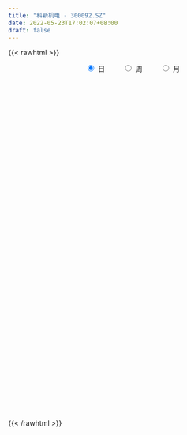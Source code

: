```yaml
---
title: "科新机电 - 300092.SZ"
date: 2022-05-23T17:02:07+08:00
draft: false
---
```

{{< rawhtml >}}
    <div style="text-align: center">
        <label style="padding: 1rem;"><input style="margin-right: .5rem" type="radio" name="period" value="D" checked onclick="period_change(this)">日</label>
        <label style="padding: 1rem;"><input style="margin-right: .5rem" type="radio" name="period" value="W" onclick="period_change(this)">周</label>
        <label style="padding: 1rem;"><input style="margin-right: .5rem" type="radio" name="period" value="M" onclick="period_change(this)">月</label>
    </div>
    <div id="chart" style="height: 700px;"></div> 
    <script type="text/javascript">
        const D_v = [14868.8,21763.75,27153.71,19435.0,14062.0,15013.03,12546.03,11164.0,11778.0,16528.98,20058.82,19151.25,18057.45,14496.23,23370.0,18836.73,41336.47,24502.16,26054.5,26518.0,46205.0,32359.0,35987.19,30917.5,43195.1,31656.0,40725.0,36023.0,60280.41,36584.11,23804.0,45036.0,20096.74,24429.0,15131.1,22906.62,19734.0,34695.74,28055.63,40735.74,33890.0,33117.0,34984.0,46448.64,41284.1,40345.03,28935.0,30115.0,23668.74,40734.0,44612.12,38054.0,92929.53,79431.08,108679.62,144074.58,158878.23,151693.78,109476.06,89660.47,73935.61,107408.2,163046.67,120885.91,86562.0,70638.0,65289.37,73120.37,106072.91,60320.0,54922.0,36313.0,310291.86,516242.92,469282.36,382972.74,285899.73,315882.67,234385.77,184791.42,165762.92,148568.12,157057.3,124345.68,103670.7,154625.42,80759.0,209407.69,167393.5,107141.48,230579.35,202601.74,239420.75,225097.19,153473.14,161568.15,80804.12,113538.04,87976.09,74689.64,55515.0,57170.54,42585.84,57822.0,64007.0,53716.17,50519.0,40197.0,96733.0,118742.0,101745.0,341100.93,338538.82,174239.28,151741.72,140462.12,128232.7,166199.8,247566.61,171157.73,219877.41,179240.48,208525.0,136234.0,166723.99,121851.02,175400.96,213697.9,186878.93,115965.62,195373.83,167427.62,106735.0,99063.91,99790.41,73797.55,68872.46,78128.99,108860.04,54808.0,82704.0,59877.0,52288.0,102127.0,57361.0,49270.0,51396.13,66550.0,114448.0,110017.55,123098.0,87513.5,72660.0,55280.0,93468.5,57790.93,74867.25,93871.25,78445.5,58756.0,85975.0,86381.0,61705.28,66078.13,50316.0,55478.5,43617.0,56998.0,45641.47,40719.5,49471.0,22580.19,48226.0,24588.0,18663.0,41261.26,36822.02,28780.02,25702.0,29557.8,42565.27,36601.27,26641.0,35030.0,24230.0,28407.0,33564.9,27312.0,16988.0,19300.0,24231.33,31805.0,58038.1,28631.29,22939.0,100681.98,192879.94,169495.48,141899.24,88731.0,67285.0,78143.0,67688.17,48677.46,48352.0,56914.0,45763.0,49013.0,48649.0,41692.0,34598.02,36103.0,34924.0,22083.0,22853.0,27058.0,24605.0,21166.0,29113.0,29027.56,30470.47,33161.0,24192.0,20291.0,13998.0,13552.0,21460.5,54750.19,143448.63,78667.63,98877.99,65616.56,58260.0,50163.96,51858.0,40490.96,38572.23,32114.0,23989.03,24928.0,33233.0,35345.0,22983.0,23136.0,27393.0,19916.98,22286.0,30770.54,28494.0,31811.55]
const D_histogram = [0.0,0.002539943,0.0128700301,0.0053161914,0.0080095151,0.0028305055,-0.000635923,-0.0041221266,0.0015058957,0.0080808392,0.0142480308,0.0204420595,0.0141562602,0.0131091263,0.017923207,0.0146305913,0.0178832932,0.0205599652,0.0290701833,0.0324280823,0.0463465567,0.0520090466,0.0354888765,0.0345681219,0.0357361388,0.0297743816,0.0342665462,0.0347866131,0.0473885603,0.0431820375,0.0304769134,0.0041071183,-0.0077564349,-0.0309480002,-0.0376172847,-0.0513643173,-0.0527554175,-0.0353598918,-0.022336822,-0.0056661606,0.0015807484,0.0089193005,0.0095284985,0.0090570984,-0.009956477,-0.0325525697,-0.0465627469,-0.0607326424,-0.0639105887,-0.0445704966,-0.0241541447,-0.0245000732,0.0036960594,0.0061756329,0.0345121647,0.0672804027,0.0977643543,0.124357539,0.1283274492,0.1144260525,0.0872384944,0.0925167618,0.1278672461,0.1256768328,0.1125484273,0.0840615192,0.0440590536,0.0237243245,-0.0419833917,-0.0815356903,-0.1132840495,-0.1267313726,-0.0096515053,0.1052672038,0.274470321,0.3182308632,0.333315778,0.2708028209,0.1935834943,0.1056478359,0.0517403964,0.0040002297,-0.0112156667,-0.0345789007,-0.0630215297,-0.1236456552,-0.1665191507,-0.1343749074,-0.1012621504,-0.0920217351,-0.0393064521,0.0137334885,0.0737378252,0.0556598172,-0.0118142258,-0.1456134937,-0.2096154743,-0.2994273351,-0.3119574112,-0.3085042623,-0.3072745466,-0.3099934417,-0.2913638239,-0.2532841237,-0.2478284151,-0.2057442177,-0.1641371895,-0.1220835423,-0.0663599923,-0.0635505355,-0.0166896658,0.1517279634,0.2678214339,0.2614599418,0.2463685115,0.2470947483,0.2277778175,0.2257478166,0.2124468138,0.1406021091,0.1548481349,0.1677094182,0.1958770874,0.1819376857,0.1840420997,0.1427040193,0.1187366192,0.1372750894,0.0962932278,0.0601391688,0.0823761067,0.064553098,0.0466591852,-0.0144816742,-0.0924708273,-0.1365159564,-0.1579419161,-0.1490293902,-0.1875992009,-0.2132754223,-0.2609469358,-0.2899547767,-0.2789178423,-0.2171974173,-0.1602733739,-0.1236524292,-0.0816114992,-0.0471257463,0.0121948323,0.0450151462,0.0791859898,0.0764936545,0.0455575718,0.030345573,-0.0412911472,-0.0691395202,-0.0545230555,-0.0196759931,0.0177730248,0.0261313014,0.0502198904,0.0349274615,0.0288590064,-0.0158480623,-0.0460172578,-0.0717697607,-0.0702660406,-0.0949933365,-0.1231617907,-0.1223736233,-0.1414890077,-0.1436752385,-0.1775663678,-0.1851139865,-0.1715033726,-0.1902643295,-0.1711003079,-0.1670708802,-0.1315146589,-0.080314928,-0.0269164821,0.0187404229,0.0379636571,0.0293137119,0.0348506856,0.0323174636,0.052864909,0.0668977729,0.0765975005,0.0931090715,0.0974961564,0.1117006024,0.105532106,0.1122041431,0.1058972304,0.1381315154,0.2065579585,0.2502151191,0.236559727,0.1929021977,0.1067617812,0.0614456925,0.0248076995,-0.0000597125,-0.051983717,-0.1231312592,-0.1487105919,-0.1497923912,-0.1191670783,-0.0853184246,-0.0733655701,-0.0615560658,-0.0586114818,-0.0561386177,-0.0584303352,-0.0596260301,-0.0522780597,-0.0417556556,-0.0418253664,-0.0241843146,-0.0352409269,-0.0610720454,-0.0876502898,-0.0792804082,-0.0767053805,-0.0592154927,-0.068897036,-0.0247451229,0.0693975631,0.1112844844,0.0605331857,0.0397562146,-0.0339870147,-0.0840166024,-0.0933944554,-0.1250895458,-0.1005411346,-0.0711542262,-0.0509619798,-0.0189680052,0.0194272956,0.0412706773,0.0649022157,0.0818860402,0.0904353682,0.0936820035,0.0938594761,0.1001863251,0.1098074754,0.1226533298]
const D_fast = [0.0,0.0031749288,0.0167225234,0.0104977325,0.0151934351,0.0107220517,0.0070966426,0.0025799073,0.0085844035,0.0171795568,0.0269087561,0.0382132997,0.0354665654,0.037696713,0.0469915955,0.0473566277,0.0550801529,0.0628968162,0.0786745801,0.0901394996,0.1156446132,0.1343093648,0.1266614138,0.1343826897,0.1444847413,0.1459665795,0.1590253806,0.1682421008,0.1926911882,0.1992801747,0.1941942789,0.1688512634,0.1550486015,0.1241200362,0.1080464305,0.0814583185,0.0668783639,0.0754339167,0.082872781,0.0981269022,0.1057689983,0.1153373756,0.1183286982,0.1201215727,0.0986188781,0.0678846429,0.042233779,0.0128807229,-0.0062748706,0.0019225974,0.0163004131,0.0098294663,0.0389496137,0.0429730955,0.0799376684,0.1295260071,0.1844510473,0.2421336168,0.2781853892,0.2928905056,0.2875125711,0.3159200291,0.3832373248,0.4124661198,0.427474821,0.4200032927,0.3910155905,0.3766119425,0.3004083785,0.2404721573,0.1804027857,0.1352726195,0.2499396104,0.3911751205,0.628995818,0.7523140759,0.8507279352,0.8559156833,0.8270922303,0.7655685308,0.7245961905,0.6778560812,0.6598362681,0.627828309,0.5836302976,0.4920947582,0.4075914751,0.4061419915,0.4139392109,0.4001741925,0.4430628624,0.4995361752,0.5779749681,0.5738119145,0.503384315,0.3331816737,0.2167758245,0.0521071299,-0.038412299,-0.1120852157,-0.1876741366,-0.2678913921,-0.3221027303,-0.347344061,-0.4038454562,-0.4131973133,-0.4126245824,-0.4010918207,-0.3619582688,-0.3750364459,-0.3323479926,-0.1259983726,0.0570504564,0.1160539498,0.1625546474,0.2250545712,0.2626820947,0.317089048,0.3568997487,0.3202055712,0.3731636308,0.4279522686,0.5050892096,0.5366342294,0.5847491683,0.5790870928,0.5848038474,0.63766109,0.6207525354,0.5996332685,0.6424642331,0.6407794989,0.6345503824,0.5697891045,0.4686822445,0.3905081263,0.3295966876,0.3012518659,0.215782255,0.136787178,0.0238789305,-0.0776176045,-0.1363101307,-0.12888906,-0.1120333601,-0.1063255227,-0.0846874675,-0.0619831512,0.0003861355,0.044460236,0.098427577,0.1148586553,0.0953119655,0.08768636,0.005726853,-0.0394064001,-0.0384206992,-0.0084926351,0.033399639,0.048290741,0.0849343025,0.078373739,0.0795200355,0.0308509512,-0.0108225588,-0.0545175018,-0.0705802919,-0.1190559219,-0.1780148237,-0.2078200622,-0.2623076985,-0.3004127389,-0.3786954602,-0.4325215755,-0.4617868047,-0.528113844,-0.5517248994,-0.5894631918,-0.5867856352,-0.5556646363,-0.5089953109,-0.4586533002,-0.4299391517,-0.4312606689,-0.4170110238,-0.4114648799,-0.3777012073,-0.3469439002,-0.3180947975,-0.2783059586,-0.2495448346,-0.2074152379,-0.1872007079,-0.152477635,-0.1323102401,-0.0655430762,0.0545228565,0.1607337969,0.2062183365,0.2107863567,0.1513363854,0.1213817198,0.0909456517,0.0660633117,0.0011433779,-0.1007869791,-0.1635439598,-0.2020738569,-0.2012403135,-0.188721266,-0.195109804,-0.1986893162,-0.2103976027,-0.2219593929,-0.2388586942,-0.2549608967,-0.2606824412,-0.260598951,-0.2711250034,-0.2595300302,-0.2793968742,-0.3204960042,-0.368986821,-0.3804370414,-0.3970383589,-0.3943523443,-0.4212581466,-0.3832925142,-0.2718004374,-0.2020923951,-0.2377103973,-0.2485483147,-0.3307882977,-0.401822036,-0.4345485029,-0.4975159797,-0.4981028522,-0.4865045003,-0.4790527489,-0.4518007756,-0.4085486509,-0.3763875999,-0.3365305075,-0.299075173,-0.2679170029,-0.2412498668,-0.2176075252,-0.1862340949,-0.1491610757,-0.1056518889]
const D_slow = [0.0,0.0006349858,0.0038524933,0.0051815411,0.0071839199,0.0078915463,0.0077325655,0.0067020339,0.0070785078,0.0090987176,0.0126607253,0.0177712402,0.0213103052,0.0245875868,0.0290683885,0.0327260364,0.0371968597,0.042336851,0.0496043968,0.0577114174,0.0692980565,0.0823003182,0.0911725373,0.0998145678,0.1087486025,0.1161921979,0.1247588344,0.1334554877,0.1453026278,0.1560981372,0.1637173655,0.1647441451,0.1628050364,0.1550680363,0.1456637152,0.1328226358,0.1196337814,0.1107938085,0.105209603,0.1037930628,0.1041882499,0.106418075,0.1088001997,0.1110644743,0.108575355,0.1004372126,0.0887965259,0.0736133653,0.0576357181,0.046493094,0.0404545578,0.0343295395,0.0352535543,0.0367974626,0.0454255038,0.0622456044,0.086686693,0.1177760778,0.1498579401,0.1784644532,0.2002740768,0.2234032672,0.2553700787,0.286789287,0.3149263938,0.3359417736,0.346956537,0.3528876181,0.3423917702,0.3220078476,0.2936868352,0.2620039921,0.2595911157,0.2859079167,0.3545254969,0.4340832127,0.5174121572,0.5851128624,0.633508736,0.659920695,0.6728557941,0.6738558515,0.6710519348,0.6624072096,0.6466518272,0.6157404134,0.5741106257,0.5405168989,0.5152013613,0.4921959275,0.4823693145,0.4858026866,0.5042371429,0.5181520972,0.5151985408,0.4787951674,0.4263912988,0.351534465,0.2735451122,0.1964190466,0.11960041,0.0421020496,-0.0307389064,-0.0940599373,-0.1560170411,-0.2074530955,-0.2484873929,-0.2790082785,-0.2955982765,-0.3114859104,-0.3156583268,-0.277726336,-0.2107709775,-0.1454059921,-0.0838138642,-0.0220401771,0.0349042773,0.0913412314,0.1444529349,0.1796034621,0.2183154959,0.2602428504,0.3092121223,0.3546965437,0.4007070686,0.4363830734,0.4660672282,0.5003860006,0.5244593075,0.5394940997,0.5600881264,0.5762264009,0.5878911972,0.5842707787,0.5611530718,0.5270240827,0.4875386037,0.4502812561,0.4033814559,0.3500626003,0.2848258664,0.2123371722,0.1426077116,0.0883083573,0.0482400138,0.0173269065,-0.0030759683,-0.0148574049,-0.0118086968,-0.0005549103,0.0192415872,0.0383650008,0.0497543938,0.057340787,0.0470180002,0.0297331201,0.0161023563,0.011183358,0.0156266142,0.0221594396,0.0347144122,0.0434462775,0.0506610291,0.0466990135,0.0351946991,0.0172522589,-0.0003142513,-0.0240625854,-0.054853033,-0.0854464389,-0.1208186908,-0.1567375004,-0.2011290924,-0.247407589,-0.2902834321,-0.3378495145,-0.3806245915,-0.4223923115,-0.4552709763,-0.4753497083,-0.4820788288,-0.4773937231,-0.4679028088,-0.4605743808,-0.4518617094,-0.4437823435,-0.4305661163,-0.4138416731,-0.3946922979,-0.3714150301,-0.347040991,-0.3191158404,-0.2927328139,-0.2646817781,-0.2382074705,-0.2036745916,-0.152035102,-0.0894813222,-0.0303413905,0.017884159,0.0445746043,0.0599360274,0.0661379522,0.0661230241,0.0531270949,0.0223442801,-0.0148333679,-0.0522814657,-0.0820732353,-0.1034028414,-0.1217442339,-0.1371332504,-0.1517861208,-0.1658207753,-0.1804283591,-0.1953348666,-0.2084043815,-0.2188432954,-0.229299637,-0.2353457157,-0.2441559474,-0.2594239587,-0.2813365312,-0.3011566332,-0.3203329784,-0.3351368515,-0.3523611105,-0.3585473913,-0.3411980005,-0.3133768794,-0.298243583,-0.2883045293,-0.296801283,-0.3178054336,-0.3411540474,-0.3724264339,-0.3975617176,-0.4153502741,-0.4280907691,-0.4328327704,-0.4279759465,-0.4176582772,-0.4014327232,-0.3809612132,-0.3583523711,-0.3349318703,-0.3114670012,-0.28642042,-0.2589685511,-0.2283052187]
const D_data = [['2021-05-12', 8.1989, 8.2883, 8.1194, 8.2983],['2021-05-13', 8.2784, 8.3281, 8.1591, 8.3877],['2021-05-14', 8.3281, 8.4672, 8.3082, 8.4871],['2021-05-17', 8.4374, 8.2585, 8.2585, 8.4374],['2021-05-18', 8.31, 8.38, 8.28, 8.42],['2021-05-19', 8.4, 8.28, 8.26, 8.4],['2021-05-20', 8.28, 8.28, 8.23, 8.35],['2021-05-21', 8.22, 8.26, 8.22, 8.36],['2021-05-24', 8.3, 8.38, 8.22, 8.38],['2021-05-25', 8.39, 8.43, 8.32, 8.43],['2021-05-26', 8.42, 8.47, 8.38, 8.49],['2021-05-27', 8.45, 8.52, 8.43, 8.53],['2021-05-28', 8.52, 8.38, 8.36, 8.54],['2021-05-31', 8.38, 8.44, 8.33, 8.45],['2021-06-01', 8.44, 8.54, 8.32, 8.54],['2021-06-02', 8.53, 8.46, 8.41, 8.55],['2021-06-03', 8.46, 8.56, 8.44, 8.77],['2021-06-04', 8.51, 8.59, 8.45, 8.68],['2021-06-07', 8.54, 8.72, 8.54, 8.72],['2021-06-08', 8.7, 8.72, 8.64, 8.78],['2021-06-09', 8.74, 8.94, 8.69, 8.95],['2021-06-10', 8.87, 8.94, 8.83, 8.97],['2021-06-11', 8.89, 8.68, 8.66, 8.97],['2021-06-15', 8.74, 8.87, 8.67, 8.88],['2021-06-16', 8.83, 8.94, 8.81, 8.99],['2021-06-17', 8.91, 8.88, 8.72, 8.97],['2021-06-18', 8.89, 9.05, 8.79, 9.05],['2021-06-21', 9.0, 9.06, 8.96, 9.09],['2021-06-22', 9.06, 9.3, 9.01, 9.33],['2021-06-23', 9.23, 9.17, 9.12, 9.3],['2021-06-24', 9.2, 9.07, 9.01, 9.2],['2021-06-25', 9.08, 8.83, 8.74, 9.1],['2021-06-28', 8.89, 8.93, 8.82, 8.98],['2021-06-29', 8.9, 8.7, 8.68, 8.9],['2021-06-30', 8.73, 8.82, 8.72, 8.84],['2021-07-01', 8.83, 8.66, 8.65, 8.89],['2021-07-02', 8.64, 8.75, 8.61, 8.83],['2021-07-05', 8.73, 9.01, 8.73, 9.02],['2021-07-06', 9.0, 9.03, 8.88, 9.03],['2021-07-07', 9.0, 9.16, 8.95, 9.17],['2021-07-08', 9.15, 9.12, 8.99, 9.19],['2021-07-09', 9.05, 9.18, 8.91, 9.22],['2021-07-12', 9.2, 9.14, 9.12, 9.26],['2021-07-13', 9.07, 9.15, 8.92, 9.15],['2021-07-14', 9.06, 8.88, 8.86, 9.15],['2021-07-15', 8.88, 8.72, 8.65, 8.92],['2021-07-16', 8.71, 8.71, 8.66, 8.83],['2021-07-19', 8.7, 8.6, 8.46, 8.7],['2021-07-20', 8.53, 8.65, 8.45, 8.65],['2021-07-21', 8.67, 8.94, 8.65, 9.01],['2021-07-22', 8.92, 9.04, 8.84, 9.13],['2021-07-23', 9.02, 8.82, 8.76, 9.08],['2021-07-26', 8.86, 9.25, 8.7, 9.25],['2021-07-27', 9.26, 9.02, 8.99, 9.38],['2021-07-28', 8.84, 9.45, 8.49, 9.48],['2021-07-29', 9.5, 9.72, 9.29, 9.73],['2021-07-30', 9.57, 9.94, 9.44, 10.6],['2021-08-02', 9.79, 10.15, 9.72, 10.53],['2021-08-03', 10.03, 10.07, 9.83, 10.21],['2021-08-04', 9.93, 9.94, 9.71, 10.06],['2021-08-05', 9.82, 9.77, 9.61, 9.93],['2021-08-06', 9.77, 10.22, 9.66, 10.25],['2021-08-09', 10.11, 10.83, 10.07, 11.02],['2021-08-10', 10.63, 10.59, 10.46, 10.93],['2021-08-11', 10.49, 10.55, 10.4, 10.73],['2021-08-12', 10.5, 10.37, 10.24, 10.59],['2021-08-13', 10.33, 10.14, 10.14, 10.46],['2021-08-16', 10.11, 10.3, 9.96, 10.51],['2021-08-17', 10.33, 9.54, 9.51, 10.35],['2021-08-18', 9.52, 9.58, 9.52, 9.8],['2021-08-19', 9.56, 9.45, 9.31, 9.65],['2021-08-20', 9.39, 9.5, 9.25, 9.55],['2021-08-23', 9.58, 11.4, 9.58, 11.4],['2021-08-24', 11.91, 12.08, 11.46, 13.19],['2021-08-25', 11.96, 13.73, 11.94, 14.5],['2021-08-26', 12.9, 13.03, 12.71, 13.81],['2021-08-27', 13.06, 13.16, 12.8, 13.7],['2021-08-30', 13.24, 12.38, 12.26, 13.5],['2021-08-31', 12.5, 12.09, 11.76, 12.54],['2021-09-01', 12.1, 11.72, 11.44, 12.35],['2021-09-02', 11.68, 11.92, 11.52, 12.03],['2021-09-03', 11.74, 11.84, 11.48, 12.12],['2021-09-06', 11.7, 12.17, 11.41, 12.23],['2021-09-07', 12.2, 12.04, 11.76, 12.2],['2021-09-08', 11.88, 11.89, 11.73, 12.07],['2021-09-09', 11.7, 11.26, 11.19, 11.78],['2021-09-10', 11.26, 11.17, 11.1, 11.36],['2021-09-13', 11.36, 12.04, 11.17, 12.36],['2021-09-14', 11.96, 12.21, 11.72, 12.3],['2021-09-15', 12.08, 12.02, 11.87, 12.12],['2021-09-16', 12.01, 12.75, 11.91, 12.75],['2021-09-17', 12.7, 13.1, 12.36, 13.2],['2021-09-22', 12.97, 13.6, 12.44, 14.3],['2021-09-23', 13.5, 12.86, 12.86, 14.2],['2021-09-24', 12.95, 12.1, 12.1, 13.44],['2021-09-27', 12.1, 10.73, 10.63, 12.38],['2021-09-28', 10.95, 10.99, 10.75, 11.16],['2021-09-29', 10.76, 10.1, 10.04, 11.05],['2021-09-30', 10.12, 10.59, 10.1, 10.81],['2021-10-08', 11.03, 10.55, 10.31, 11.13],['2021-10-11', 10.52, 10.31, 10.14, 10.61],['2021-10-12', 10.3, 10.02, 9.8, 10.32],['2021-10-13', 10.0, 10.09, 9.74, 10.14],['2021-10-14', 10.06, 10.26, 9.93, 10.37],['2021-10-15', 10.3, 9.75, 9.75, 10.3],['2021-10-18', 9.75, 10.13, 9.72, 10.18],['2021-10-19', 10.15, 10.17, 10.02, 10.35],['2021-10-20', 10.12, 10.25, 10.02, 10.34],['2021-10-21', 10.28, 10.57, 10.13, 10.65],['2021-10-22', 11.0, 9.97, 9.93, 11.0],['2021-10-25', 9.91, 10.58, 9.88, 10.64],['2021-10-26', 10.58, 12.7, 10.47, 12.7],['2021-10-27', 12.7, 12.95, 12.13, 13.41],['2021-10-28', 12.29, 11.9, 11.73, 12.3],['2021-10-29', 11.8, 11.92, 11.4, 12.11],['2021-11-01', 11.9, 12.27, 11.6, 12.36],['2021-11-02', 12.06, 12.16, 11.72, 12.24],['2021-11-03', 12.01, 12.51, 11.7, 12.6],['2021-11-04', 13.24, 12.52, 12.25, 13.96],['2021-11-05', 12.28, 11.72, 11.62, 12.49],['2021-11-08', 11.51, 12.79, 11.51, 13.49],['2021-11-09', 12.8, 13.01, 12.5, 13.2],['2021-11-10', 12.7, 13.5, 12.51, 13.69],['2021-11-11', 13.3, 13.21, 12.97, 13.38],['2021-11-12', 13.13, 13.58, 12.85, 13.87],['2021-11-15', 13.53, 13.12, 12.92, 13.58],['2021-11-16', 13.0, 13.33, 12.61, 13.88],['2021-11-17', 12.9, 14.02, 12.9, 14.43],['2021-11-18', 13.8, 13.38, 13.03, 14.55],['2021-11-19', 13.3, 13.37, 13.07, 13.76],['2021-11-22', 13.31, 14.2, 13.01, 14.21],['2021-11-23', 13.9, 13.85, 13.81, 14.68],['2021-11-24', 13.76, 13.88, 13.48, 14.19],['2021-11-25', 13.74, 13.22, 13.21, 13.8],['2021-11-26', 13.17, 12.67, 12.66, 13.32],['2021-11-29', 12.54, 12.75, 12.41, 13.1],['2021-11-30', 12.81, 12.81, 12.6, 13.06],['2021-12-01', 12.83, 13.1, 12.68, 13.19],['2021-12-02', 13.0, 12.35, 12.09, 13.0],['2021-12-03', 12.28, 12.23, 12.11, 12.45],['2021-12-06', 12.3, 11.61, 11.5, 12.43],['2021-12-07', 11.69, 11.45, 11.25, 11.78],['2021-12-08', 11.62, 11.7, 11.45, 11.89],['2021-12-09', 11.7, 12.35, 11.6, 12.49],['2021-12-10', 12.3, 12.47, 12.11, 12.5],['2021-12-13', 12.48, 12.36, 12.18, 12.59],['2021-12-14', 12.3, 12.56, 12.02, 12.6],['2021-12-15', 12.43, 12.62, 12.43, 12.98],['2021-12-16', 12.5, 13.17, 12.48, 13.27],['2021-12-17', 13.12, 13.11, 12.96, 13.83],['2021-12-20', 13.25, 13.36, 12.6, 13.72],['2021-12-21', 13.28, 13.05, 12.76, 13.47],['2021-12-22', 13.04, 12.66, 12.55, 13.05],['2021-12-23', 12.66, 12.77, 12.4, 12.92],['2021-12-24', 12.76, 11.83, 11.72, 12.79],['2021-12-27', 11.87, 12.07, 11.83, 12.65],['2021-12-28', 12.15, 12.52, 11.98, 12.71],['2021-12-29', 12.75, 12.88, 12.51, 13.23],['2021-12-30', 13.21, 13.11, 12.7, 13.31],['2021-12-31', 13.2, 12.89, 12.83, 13.2],['2022-01-04', 12.92, 13.21, 12.92, 13.36],['2022-01-05', 13.17, 12.78, 12.54, 13.34],['2022-01-06', 13.04, 12.87, 12.54, 13.04],['2022-01-07', 12.8, 12.26, 12.22, 13.0],['2022-01-10', 12.25, 12.22, 12.03, 12.51],['2022-01-11', 12.22, 12.08, 11.9, 12.48],['2022-01-12', 12.12, 12.3, 12.09, 12.39],['2022-01-13', 12.36, 11.84, 11.82, 12.36],['2022-01-14', 11.83, 11.56, 11.56, 11.92],['2022-01-17', 11.6, 11.74, 11.5, 11.76],['2022-01-18', 11.7, 11.32, 11.27, 11.74],['2022-01-19', 11.26, 11.34, 11.23, 11.42],['2022-01-20', 11.36, 10.69, 10.68, 11.37],['2022-01-21', 10.76, 10.73, 10.68, 10.88],['2022-01-24', 10.73, 10.83, 10.69, 10.94],['2022-01-25', 10.83, 10.22, 10.17, 10.95],['2022-01-26', 10.35, 10.5, 10.23, 10.54],['2022-01-27', 10.53, 10.18, 10.13, 10.66],['2022-01-28', 10.38, 10.5, 10.18, 10.58],['2022-02-07', 10.69, 10.78, 10.51, 10.87],['2022-02-08', 10.78, 10.98, 10.01, 11.01],['2022-02-09', 10.95, 11.08, 10.78, 11.11],['2022-02-10', 11.11, 10.88, 10.82, 11.16],['2022-02-11', 10.88, 10.52, 10.47, 10.89],['2022-02-14', 10.49, 10.65, 10.48, 10.74],['2022-02-15', 10.72, 10.52, 10.43, 10.79],['2022-02-16', 10.52, 10.83, 10.52, 10.95],['2022-02-17', 10.79, 10.83, 10.73, 10.98],['2022-02-18', 10.8, 10.84, 10.65, 10.84],['2022-02-21', 10.83, 11.01, 10.78, 11.05],['2022-02-22', 10.92, 10.94, 10.75, 11.05],['2022-02-23', 10.97, 11.15, 10.93, 11.19],['2022-02-24', 11.13, 10.96, 10.73, 11.34],['2022-02-25', 10.96, 11.17, 10.96, 11.28],['2022-02-28', 11.22, 11.06, 10.85, 11.27],['2022-03-01', 11.01, 11.68, 11.01, 12.0],['2022-03-02', 11.81, 12.52, 11.56, 13.27],['2022-03-03', 12.4, 12.68, 12.3, 12.98],['2022-03-04', 12.5, 12.23, 11.97, 12.85],['2022-03-07', 12.3, 11.87, 11.67, 12.3],['2022-03-08', 11.8, 11.11, 11.05, 11.85],['2022-03-09', 11.1, 11.34, 10.89, 11.68],['2022-03-10', 11.58, 11.27, 11.26, 11.72],['2022-03-11', 11.22, 11.27, 10.9, 11.33],['2022-03-14', 11.17, 10.71, 10.69, 11.17],['2022-03-15', 10.63, 10.07, 10.05, 10.83],['2022-03-16', 10.29, 10.27, 9.91, 10.36],['2022-03-17', 10.33, 10.38, 10.33, 10.56],['2022-03-18', 10.46, 10.74, 10.36, 10.8],['2022-03-21', 10.7, 10.86, 10.62, 10.9],['2022-03-22', 10.9, 10.63, 10.58, 10.9],['2022-03-23', 10.63, 10.62, 10.6, 10.82],['2022-03-24', 10.6, 10.48, 10.42, 10.72],['2022-03-25', 10.5, 10.42, 10.41, 10.62],['2022-03-28', 10.4, 10.29, 10.12, 10.46],['2022-03-29', 10.25, 10.22, 10.03, 10.37],['2022-03-30', 10.19, 10.27, 10.16, 10.35],['2022-03-31', 10.21, 10.29, 10.14, 10.33],['2022-04-01', 10.28, 10.12, 10.08, 10.39],['2022-04-06', 10.08, 10.33, 10.08, 10.39],['2022-04-07', 10.25, 9.93, 9.93, 10.3],['2022-04-08', 10.03, 9.57, 9.56, 10.03],['2022-04-11', 9.56, 9.32, 9.3, 9.68],['2022-04-12', 9.42, 9.6, 9.31, 9.65],['2022-04-13', 9.61, 9.45, 9.4, 9.62],['2022-04-14', 9.6, 9.59, 9.49, 9.63],['2022-04-15', 9.56, 9.17, 9.13, 9.56],['2022-04-18', 9.09, 9.85, 8.87, 10.06],['2022-04-19', 9.97, 10.82, 9.88, 11.5],['2022-04-20', 10.63, 10.56, 10.41, 10.94],['2022-04-21', 10.56, 9.4, 9.4, 10.85],['2022-04-22', 9.35, 9.58, 9.35, 9.9],['2022-04-25', 9.26, 8.62, 8.56, 9.56],['2022-04-26', 8.63, 8.49, 8.47, 8.92],['2022-04-27', 8.53, 8.72, 8.05, 8.72],['2022-04-28', 8.6, 8.19, 8.13, 8.65],['2022-04-29', 8.27, 8.73, 8.27, 8.85],['2022-05-05', 8.83, 8.81, 8.52, 8.91],['2022-05-06', 8.6, 8.72, 8.46, 8.84],['2022-05-09', 8.8, 8.92, 8.68, 8.97],['2022-05-10', 8.85, 9.13, 8.68, 9.19],['2022-05-11', 9.14, 9.05, 9.01, 9.33],['2022-05-12', 8.98, 9.18, 8.96, 9.3],['2022-05-13', 9.23, 9.21, 9.11, 9.32],['2022-05-16', 9.3, 9.19, 9.1, 9.38],['2022-05-17', 9.11, 9.18, 9.0, 9.22],['2022-05-18', 9.26, 9.18, 9.12, 9.29],['2022-05-19', 9.05, 9.31, 8.99, 9.35],['2022-05-20', 9.41, 9.44, 9.33, 9.48],['2022-05-23', 9.4, 9.6, 9.32, 9.67]]
const W_v = [119457.47,15114.02,147112.44,139865.09,156517.0,133692.39,128847.32,158057.39,156970.38,146181.42,78250.75,117483.65,444006.46,219904.69,166853.22,154847.87,87470.86,147731.09,102550.22,92529.41,111126.89,55463.3,59196.91,81740.05,62764.06,62035.68,60478.34,72353.78,837517.5600000001,589828.72,149781.05,50826.0,180012.08,130755.28,140849.09,162679.06,126737.02,80982.2,116648.82,79876.25,71209.43,41056.97,129394.41,389817.91,375846.02,135381.15,74293.56,52656.17,61315.15,63273.61,77950.46,66786.64,59270.04,77850.97,87473.94,87925.91,61622.35,30780.37,45058.67,43080.69,63956.55,1205302.5800000001,1058953.8800000001,771709.35,521252.32,446045.17,607850.76,476450.36,565523.85,340310.63,305770.65,273989.74,145350.84,104840.27,119947.82,84240.23,239497.53,292725.04,180941.1,446823.6800000001,1086893.49,547817.75,711616.6799999999,669957.17,498463.27,608442.23,565529.5,487569.21,438416.49,278037.79,218493.98,76529.85,223599.91,134983.39,159463.97,191031.82,118818.5,165280.68,207760.05,161564.3,152092.02,149627.97,131634.35,107012.1,86018.93,112806.17,87489.42,102742.07,112190.81,220740.54,99170.02,109550.37,105975.58,15421.03,76819.52,216265.17,264824.4300000001,156304.93,72191.92,74168.5,55821.98,47407.48,70981.79,69684.79,123768.49,88776.41,89705.94,127918.55,365026.13,129237.54,147838.6,128810.84,187618.81,272021.8700000001,249684.52,237127.28,622343.4,415220.61,191147.27,105925.03,153792.67,183027.17,116867.27,95395.34,118664.84,236444.5,253865.62,234885.76,184763.06,359369.4,130517.27,193948.05,502522.55,880674.79,520288.87,579259.8300000001,464352.69,241235.81,514320.5300000001,687556.05,903264.5599999999,585031.74,1041714.8500000001,438483.16,155257.59,70263.97,677972.84,477555.35,591963.5700000001,643711.5,1287156.3000000003,475502.95,242932.44,163158.31,191017.73,155700.18,153162.73,152750.13,215542.19,194731.09,323289.82,169751.32,148477.34,61026.2,57640.83,148589.23,169949.5,269620.38,202942.76,204129.95,151028.8,94088.04,322082.26,200388.97,116599.73,24174.5,91571.66,72220.06,85574.5,122541.59,167123.69,146493.6,201727.52,102297.46,170494.11,191996.77,177183.86,583993.0399999999,532174.12,506421.95,330748.28,1964689.6100000001,1049390.8999999999,620458.1,917123.76,617991.0800000001,443886.4,74689.64,277100.38,359907.17,1107365.75,853618.96,910600.88,813794.4300000001,668390.77,384467.04,354357.0,391681.68,432020.0,363730.93,300139.41,252050.97,185584.69,151228.3,170395.34,130501.9,162005.72,627895.64,350524.63,248691.0,169400.02,124795.0,92659.03,93493.5,441361.0,239345.15,56103.03,139625.0,128860.52,31811.55]
const W_histogram = [0.0,-0.0157693447,0.0067480216,-0.0015526221,0.0255206707,0.0354380117,0.0358970653,0.0353699438,0.0177705846,-0.0449703147,-0.053141442,-0.0631401141,-0.1619207014,-0.2773730892,-0.3190075103,-0.4029217262,-0.4159299475,-0.4554073026,-0.4452838037,-0.3947612663,-0.3515730229,-0.2898427565,-0.2487157883,-0.2107384758,-0.1510123201,-0.115132449,-0.0977128238,-0.0622726998,0.0363596453,-0.0678192751,-0.08788005,-0.0842340033,-0.0487015729,0.0012869513,0.0406735446,0.0536056736,0.1097003729,0.1410926866,0.1708041527,0.15273442,0.1557697351,0.1690047224,0.1900680868,0.2195104329,0.2282228315,0.1882356438,0.1427553128,0.0883156153,0.0208105539,0.003541916,-0.0185990792,-0.0084867555,0.005542072,0.0332753632,0.0276529539,0.0424030685,0.0330592535,0.0304965617,0.0385605463,0.0470947389,0.0616868827,0.1972586969,0.2185959787,0.1900865372,0.1200230938,0.084781498,0.0856492658,0.0672360468,0.091220541,0.0790616897,0.0649107516,0.0621091855,0.0405292812,0.0271658225,0.0170637115,0.0265485074,0.0427043019,0.0627225169,0.0536558868,0.0469234885,0.0778996609,0.1003896916,0.1256299232,0.1345641718,0.1470279995,0.1695607462,0.2050437807,0.2343122866,0.2405715999,0.2296373775,0.1580901121,0.0841444655,0.0395345465,0.0004097984,-0.0136540234,-0.0125053628,-0.0542669728,-0.0636728913,-0.0313625154,-0.0422060886,-0.0319974173,-0.0501735547,-0.0584998862,-0.0645116829,-0.0869581689,-0.1341383579,-0.1485018761,-0.1412114972,-0.1311560939,-0.0911331385,-0.0525650388,-0.0357838032,-0.0492639288,-0.0581285958,-0.0388312865,-0.0287411872,-0.0008453074,0.0025888737,-0.0050660443,-0.0262083082,-0.0363013181,-0.0407524239,-0.0318577713,-0.0181508924,0.0035875647,0.0178272455,0.0404919899,0.0589372729,0.0628897227,0.041587414,-0.0153905479,-0.0417445121,-0.0265525273,-0.0353872712,0.0051373833,0.0264023912,0.0736304753,0.0566880056,0.0123068726,-0.0045988717,0.0029374647,0.0057806933,0.0080600939,0.0186933655,0.0118306964,0.0240609661,0.0342882753,0.0388423524,0.0407832673,0.0592774724,0.0553377416,0.0703982243,0.1008530532,0.1226399188,0.1667496841,0.2043981916,0.1968711783,0.1806371152,0.2297822148,0.30094703,0.3358417234,0.3105192015,0.3558933511,0.2514849044,0.1741608916,0.1402969602,0.1725574639,0.1839224019,0.1279004532,0.1102912921,0.1307553753,0.0081819952,-0.1126580441,-0.1769805957,-0.2782127579,-0.3452650692,-0.4005491133,-0.4021498398,-0.4407696457,-0.4310612959,-0.3779140581,-0.3876162294,-0.4258039194,-0.4160896079,-0.3499064398,-0.2827126069,-0.1803470652,-0.1300189947,-0.0664538442,-0.0231338166,-0.027708571,-0.0213990795,0.0053946249,0.0188812265,-0.0033667046,-0.006243986,0.008258448,0.0063333203,0.0150793383,0.0357645638,0.0551090652,0.0903424972,0.0958294779,0.0911003807,0.1125553233,0.0916047774,0.0819790143,0.1442249978,0.1943202067,0.210756218,0.1690154455,0.3670294464,0.3862883731,0.3330985497,0.4024542788,0.3570804143,0.2088139693,0.0971648567,-0.0344032732,-0.1063868093,-0.0266033451,0.0069750108,0.1412811572,0.1992564087,0.1746249746,0.1157030777,0.0815096669,0.0899493558,0.0019332959,0.0074035156,-0.0366863598,-0.1139118993,-0.2158946088,-0.2892658649,-0.3242440624,-0.3134403028,-0.2731550797,-0.1692937943,-0.159554671,-0.1815147835,-0.2083767593,-0.2351516927,-0.2758869412,-0.3130353838,-0.2935825247,-0.3194139397,-0.3179396883,-0.2667945761,-0.2031823558,-0.1390947942]
const W_fast = [0.0,-0.0197116809,0.0044926908,-0.0041961085,0.029257352,0.048034196,0.057467516,0.0657828804,0.0526261673,-0.0213573106,-0.0428137984,-0.0685974991,-0.2078582617,-0.3926539218,-0.5140402205,-0.6986848679,-0.8156755761,-0.9690047568,-1.0702022089,-1.1183699881,-1.1630750004,-1.1738054231,-1.1948574019,-1.2095647084,-1.1875916327,-1.1804948739,-1.1875034546,-1.1676315056,-1.0599092491,-1.1810429884,-1.2230737757,-1.2404862298,-1.2171291927,-1.1668189307,-1.1172639512,-1.0909304038,-1.0074106113,-0.9407451259,-0.8683326216,-0.8482187494,-0.8062410005,-0.7507548326,-0.6821744465,-0.5978544922,-0.5320863856,-0.5250146624,-0.5348061652,-0.5671669589,-0.6294693818,-0.6458525407,-0.6726433058,-0.6646526709,-0.6492383254,-0.6131861935,-0.6118953642,-0.5865444825,-0.5876234842,-0.5825620355,-0.5648579144,-0.544550037,-0.5145361725,-0.3296496841,-0.2536634076,-0.2346512148,-0.2747088847,-0.288755106,-0.2664750218,-0.2680792291,-0.2212895997,-0.2136830285,-0.2116062787,-0.1988805484,-0.2103281324,-0.2169001355,-0.2227363187,-0.2066143959,-0.179782526,-0.1440836817,-0.1397363401,-0.1347378663,-0.0842867787,-0.0366993251,0.0199483873,0.0625236789,0.1117445064,0.1766674396,0.2634114193,0.3512579969,0.4176602102,0.4641353321,0.4321105948,0.3792010645,0.3444747822,0.3054524837,0.2879751561,0.2859974759,0.2306691228,0.2053449815,0.2298147285,0.2084196331,0.21062895,0.179909424,0.156958121,0.1348184035,0.0906323753,0.0099175968,-0.0415713903,-0.0695838858,-0.092317506,-0.0750778352,-0.0496509952,-0.0418157105,-0.0676118183,-0.0910086341,-0.0814191465,-0.0785143439,-0.050829791,-0.0467483915,-0.0556698205,-0.0833641615,-0.1025325009,-0.1171717127,-0.116241503,-0.1070723472,-0.0844369989,-0.0657405067,-0.0329527649,0.0002268364,0.0199017168,0.0089962617,-0.0518293372,-0.0886194294,-0.0800655765,-0.0977471381,-0.0559381379,-0.0280725321,0.0375631708,0.0347927025,-0.0065117124,-0.0245671745,-0.016296472,-0.01200807,-0.007713646,0.007592967,0.0036879719,0.0219334832,0.0407328612,0.0549975264,0.0671342582,0.1004478314,0.1103425359,0.1430025747,0.1986706669,0.2511175122,0.3369146985,0.4256627539,0.4673535352,0.4962787509,0.6028694042,0.7492709769,0.8681261011,0.9204333797,1.054780867,1.0132436464,0.9794598565,0.9806701652,1.0560700348,1.1134155733,1.0893687379,1.0993323998,1.1524853269,1.0319574456,0.8829528953,0.7743851947,0.603599843,0.4502312644,0.294809942,0.1926717555,0.0438595382,-0.0541974359,-0.0955287127,-0.2021349414,-0.3467736112,-0.4410817017,-0.4623751435,-0.4658594624,-0.408580687,-0.3907573651,-0.3438056758,-0.3062691023,-0.3177709994,-0.3168112778,-0.2886689172,-0.2704620089,-0.2935516162,-0.2979898942,-0.2814228482,-0.2817646458,-0.2692487932,-0.2396224268,-0.206500659,-0.1486816027,-0.1192372526,-0.1011912546,-0.0515974811,-0.0496468327,-0.0387778422,0.0595243907,0.1581996514,0.2273247171,0.227837806,0.5176091685,0.6334401885,0.6635250025,0.8334943012,0.8773905404,0.7813275877,0.6939696893,0.5538007411,0.4552205026,0.5283531305,0.5636752392,0.733301675,0.8410910286,0.8601158381,0.8301197106,0.8163037166,0.8472307445,0.7596980085,0.7670191071,0.7137576417,0.6080541274,0.4520977657,0.3064100434,0.1903708303,0.1228145142,0.0948109673,0.1563488041,0.1261992597,0.0588604513,-0.0200957143,-0.1056585709,-0.2153655546,-0.3307728432,-0.3847156153,-0.4904005152,-0.5684111859,-0.5839647178,-0.5711480864,-0.5418342233]
const W_slow = [0.0,-0.0039423362,-0.0022553308,-0.0026434863,0.0037366814,0.0125961843,0.0215704506,0.0304129366,0.0348555827,0.0236130041,0.0103276436,-0.005457385,-0.0459375603,-0.1152808326,-0.1950327102,-0.2957631417,-0.3997456286,-0.5135974542,-0.6249184052,-0.7236087218,-0.8115019775,-0.8839626666,-0.9461416137,-0.9988262326,-1.0365793126,-1.0653624249,-1.0897906308,-1.1053588058,-1.0962688945,-1.1132237132,-1.1351937257,-1.1562522266,-1.1684276198,-1.168105882,-1.1579374958,-1.1445360774,-1.1171109842,-1.0818378125,-1.0391367743,-1.0009531694,-0.9620107356,-0.919759555,-0.8722425333,-0.8173649251,-0.7603092172,-0.7132503062,-0.677561478,-0.6554825742,-0.6502799357,-0.6493944567,-0.6540442265,-0.6561659154,-0.6547803974,-0.6464615566,-0.6395483181,-0.628947551,-0.6206827376,-0.6130585972,-0.6034184606,-0.5916447759,-0.5762230552,-0.526908381,-0.4722593863,-0.424737752,-0.3947319786,-0.3735366041,-0.3521242876,-0.3353152759,-0.3125101407,-0.2927447182,-0.2765170303,-0.2609897339,-0.2508574136,-0.244065958,-0.2398000301,-0.2331629033,-0.2224868278,-0.2068061986,-0.1933922269,-0.1816613548,-0.1621864396,-0.1370890167,-0.1056815359,-0.0720404929,-0.0352834931,0.0071066935,0.0583676386,0.1169457103,0.1770886103,0.2344979546,0.2740204827,0.295056599,0.3049402357,0.3050426853,0.3016291794,0.2985028387,0.2849360955,0.2690178727,0.2611772439,0.2506257217,0.2426263674,0.2300829787,0.2154580072,0.1993300864,0.1775905442,0.1440559547,0.1069304857,0.0716276114,0.0388385879,0.0160553033,0.0029140436,-0.0060319072,-0.0183478894,-0.0328800384,-0.04258786,-0.0497731568,-0.0499844836,-0.0493372652,-0.0506037763,-0.0571558533,-0.0662311828,-0.0764192888,-0.0843837316,-0.0889214547,-0.0880245636,-0.0835677522,-0.0734447547,-0.0587104365,-0.0429880058,-0.0325911523,-0.0364387893,-0.0468749173,-0.0535130492,-0.062359867,-0.0610755211,-0.0544749233,-0.0360673045,-0.0218953031,-0.018818585,-0.0199683029,-0.0192339367,-0.0177887634,-0.0157737399,-0.0111003985,-0.0081427244,-0.0021274829,0.0064445859,0.016155174,0.0263509909,0.041170359,0.0550047944,0.0726043504,0.0978176137,0.1284775934,0.1701650144,0.2212645623,0.2704823569,0.3156416357,0.3730871894,0.4483239469,0.5322843777,0.6099141781,0.6988875159,0.761758742,0.8052989649,0.840373205,0.8835125709,0.9294931714,0.9614682847,0.9890411077,1.0217299516,1.0237754504,0.9956109393,0.9513657904,0.8818126009,0.7954963336,0.6953590553,0.5948215953,0.4846291839,0.3768638599,0.2823853454,0.1854812881,0.0790303082,-0.0249920938,-0.1124687037,-0.1831468555,-0.2282336218,-0.2607383704,-0.2773518315,-0.2831352857,-0.2900624284,-0.2954121983,-0.2940635421,-0.2893432354,-0.2901849116,-0.2917459081,-0.2896812961,-0.288097966,-0.2843281315,-0.2753869905,-0.2616097242,-0.2390240999,-0.2150667304,-0.1922916353,-0.1641528044,-0.1412516101,-0.1207568565,-0.0847006071,-0.0361205554,0.0165684991,0.0588223605,0.1505797221,0.2471518154,0.3304264528,0.4310400225,0.5203101261,0.5725136184,0.5968048326,0.5882040143,0.561607312,0.5549564757,0.5567002284,0.5920205177,0.6418346199,0.6854908635,0.7144166329,0.7347940497,0.7572813886,0.7577647126,0.7596155915,0.7504440015,0.7219660267,0.6679923745,0.5956759083,0.5146148927,0.436254817,0.367966047,0.3256425985,0.2857539307,0.2403752348,0.188281045,0.1294931218,0.0605213865,-0.0177374594,-0.0911330906,-0.1709865755,-0.2504714976,-0.3171701416,-0.3679657306,-0.4027394291]
const W_data = [['2017-01-26', 12.4437, 12.9676, 12.2757, 13.0862],['2017-02-03', 13.0466, 12.7205, 12.671, 13.0862],['2017-02-10', 12.8193, 13.2147, 12.6908, 13.5902],['2017-02-17', 13.1652, 12.8687, 12.8193, 13.274],['2017-02-24', 12.8687, 13.3728, 12.7699, 13.3728],['2017-03-03', 13.3431, 13.2838, 13.017, 13.5211],['2017-03-10', 13.274, 13.2245, 13.1949, 13.5211],['2017-03-17', 13.1356, 13.2443, 12.7897, 13.5013],['2017-03-24', 13.2443, 13.0071, 12.76, 13.5013],['2017-03-31', 12.9972, 12.2164, 11.9594, 13.0565],['2017-04-07', 12.2065, 12.671, 12.1769, 12.7798],['2017-04-14', 12.671, 12.5524, 12.0286, 12.7699],['2017-10-13', 11.4652, 11.0501, 10.8722, 11.9989],['2017-10-20', 10.9809, 10.0716, 9.8344, 10.9809],['2017-10-27', 10.0815, 10.3088, 9.8937, 10.7437],['2017-11-03', 10.1111, 9.1129, 8.9844, 10.1803],['2017-11-10', 9.103, 9.36, 9.0437, 9.528],['2017-11-17', 9.4094, 8.4704, 8.4507, 9.7158],['2017-11-24', 8.4507, 8.5693, 8.1344, 8.7472],['2017-12-01', 8.5693, 8.8065, 8.4605, 8.8361],['2017-12-08', 8.7966, 8.5594, 8.1541, 9.0733],['2017-12-15', 8.5594, 8.6978, 8.3617, 8.7274],['2017-12-22', 8.6187, 8.3716, 8.2036, 8.7175],['2017-12-29', 8.3914, 8.2233, 7.9861, 8.5693],['2018-01-05', 8.2233, 8.4704, 8.164, 8.4803],['2018-01-12', 8.4704, 8.1739, 8.0158, 8.5495],['2018-01-19', 8.2332, 7.8477, 7.5908, 8.253],['2018-01-26', 7.8477, 7.996, 7.7193, 8.0652],['2018-02-02', 7.9664, 8.9844, 7.7884, 9.6367],['2018-02-09', 8.7373, 6.2565, 6.2367, 8.935],['2018-02-14', 6.3751, 6.7506, 6.2663, 6.9879],['2018-02-23', 6.8692, 6.7704, 6.6815, 6.9187],['2018-03-02', 6.8297, 7.057, 6.7902, 7.1065],['2018-03-09', 7.0472, 7.2844, 6.978, 7.3536],['2018-03-16', 7.3536, 7.2448, 6.9977, 7.5908],['2018-03-23', 7.2745, 6.9286, 6.8989, 7.7687],['2018-03-30', 6.9187, 7.5611, 6.4344, 7.6007],['2018-04-04', 7.6007, 7.4326, 7.2448, 7.7884],['2018-04-13', 7.4326, 7.5512, 7.1361, 7.7489],['2018-04-20', 7.5512, 6.9681, 6.9384, 7.5809],['2018-04-27', 7.0175, 7.1756, 6.8297, 7.482],['2018-05-04', 7.2152, 7.3437, 6.978, 7.3634],['2018-05-11', 7.4129, 7.5512, 7.2251, 7.7786],['2018-05-18', 7.5018, 7.8372, 7.3239, 8.1146],['2018-05-25', 7.8768, 7.7481, 7.5997, 8.6288],['2018-06-01', 7.7184, 7.1148, 6.7883, 7.7679],['2018-06-08', 7.194, 6.8476, 6.7487, 7.194],['2018-06-15', 6.907, 6.4617, 6.4419, 6.9169],['2018-06-22', 6.3331, 5.9175, 5.7393, 6.5112],['2018-06-29', 5.9373, 6.2341, 5.7789, 6.2638],['2018-07-06', 6.2242, 5.9669, 5.7591, 6.432],['2018-07-13', 5.9373, 6.2341, 5.8977, 6.2341],['2018-07-20', 6.2539, 6.2539, 6.056, 6.3529],['2018-07-27', 6.2737, 6.4617, 6.1846, 6.531],['2018-08-03', 6.4023, 6.0362, 5.9076, 6.4419],['2018-08-10', 5.9669, 6.2539, 5.8185, 6.432],['2018-08-17', 6.155, 5.9076, 5.8482, 6.2836],['2018-08-24', 5.8482, 5.8977, 5.7591, 6.0263],['2018-08-31', 5.8779, 5.9867, 5.8779, 6.1649],['2018-09-07', 5.8977, 5.9867, 5.8878, 6.1253],['2018-09-14', 6.0362, 6.0857, 5.7591, 6.4815],['2018-09-21', 6.056, 8.0351, 6.0461, 8.9257],['2018-09-28', 7.8669, 7.1247, 6.9862, 7.9163],['2018-10-12', 7.006, 6.5805, 6.2836, 7.2435],['2018-10-19', 6.4815, 5.8581, 5.6305, 6.7388],['2018-10-26', 5.8977, 6.0362, 5.8185, 6.2638],['2018-11-02', 5.9867, 6.4122, 5.6998, 6.4419],['2018-11-09', 6.2935, 6.1352, 6.0956, 6.5013],['2018-11-16', 6.1352, 6.6992, 6.0956, 6.7883],['2018-11-23', 6.6893, 6.3034, 6.2143, 6.9169],['2018-11-30', 6.3232, 6.2242, 6.0263, 6.7685],['2018-12-07', 6.3232, 6.3331, 6.3034, 6.6794],['2018-12-14', 6.244, 6.0362, 5.9966, 6.3727],['2018-12-21', 6.0263, 6.0362, 5.9472, 6.2341],['2018-12-28', 6.0857, 5.9966, 5.8284, 6.2143],['2019-01-04', 6.0263, 6.2242, 5.9373, 6.244],['2019-01-11', 6.1846, 6.3727, 6.155, 6.6596],['2019-01-18', 6.3133, 6.531, 6.2638, 6.8872],['2019-01-25', 6.531, 6.2143, 6.2143, 6.7685],['2019-02-01', 6.2737, 6.2143, 5.769, 6.5508],['2019-02-15', 6.1451, 6.7784, 6.0857, 7.5205],['2019-02-22', 6.818, 6.8674, 6.6794, 7.0258],['2019-03-01', 6.9268, 7.1049, 6.8377, 7.3622],['2019-03-08', 7.1148, 7.0851, 7.0752, 7.5601],['2019-03-15', 7.1049, 7.2929, 7.095, 7.9955],['2019-03-22', 7.3721, 7.6393, 7.2534, 8.1538],['2019-03-29', 7.5007, 8.1143, 7.4612, 8.3715],['2019-04-04', 8.1835, 8.4012, 7.9361, 8.7278],['2019-04-12', 8.4309, 8.421, 8.2132, 8.9059],['2019-04-19', 8.5002, 8.4111, 7.9856, 8.5595],['2019-04-26', 8.4507, 7.6195, 7.5304, 8.4507],['2019-04-30', 7.6591, 7.3325, 7.0851, 7.6986],['2019-05-10', 7.1049, 7.471, 6.8476, 7.471],['2019-05-17', 7.4414, 7.3721, 7.2237, 7.7976],['2019-05-24', 7.3226, 7.5799, 7.2237, 7.8075],['2019-05-31', 7.4908, 7.7679, 7.3028, 7.8471],['2019-06-06', 7.8174, 7.1346, 7.0554, 7.8471],['2019-06-14', 7.126, 7.3935, 7.126, 7.7603],['2019-06-21', 7.3043, 7.9783, 7.2251, 8.1963],['2019-06-28', 7.9684, 7.5026, 7.3836, 7.9684],['2019-07-05', 7.6116, 7.7702, 7.5819, 7.9089],['2019-07-12', 7.7801, 7.3935, 7.3638, 7.7801],['2019-07-19', 7.3341, 7.4332, 7.1458, 7.7107],['2019-07-26', 7.4134, 7.4035, 7.0467, 7.4728],['2019-08-02', 7.4134, 7.0863, 6.9674, 7.4927],['2019-08-09', 7.0863, 6.5214, 6.343, 7.1557],['2019-08-16', 6.561, 6.6701, 6.3826, 6.7394],['2019-08-23', 6.7097, 6.8187, 6.6899, 6.9079],['2019-08-30', 6.6502, 6.7989, 6.6205, 6.9277],['2019-09-06', 6.7791, 7.2251, 6.7493, 7.3043],['2019-09-12', 7.3043, 7.3638, 7.2746, 7.4332],['2019-09-20', 7.3935, 7.2052, 7.0566, 7.4629],['2019-09-27', 7.1854, 6.7989, 6.6601, 7.2746],['2019-09-30', 6.8187, 6.7493, 6.7196, 6.9277],['2019-10-11', 6.7493, 7.0863, 6.7097, 7.1359],['2019-10-18', 7.3836, 7.0169, 7.007, 7.6711],['2019-10-25', 7.1854, 7.3242, 7.0467, 7.4927],['2019-11-01', 7.344, 7.0962, 6.9872, 7.4927],['2019-11-08', 7.0962, 6.9376, 6.898, 7.1557],['2019-11-15', 6.9376, 6.6701, 6.6502, 7.0566],['2019-11-22', 6.6403, 6.6899, 6.6106, 6.8187],['2019-11-29', 6.6601, 6.68, 6.5809, 6.789],['2019-12-06', 6.6403, 6.8187, 6.6205, 6.8286],['2019-12-13', 6.8187, 6.9079, 6.7592, 6.9575],['2019-12-20', 6.9376, 7.0863, 6.9079, 7.3836],['2019-12-27', 7.0467, 7.0863, 7.007, 7.2548],['2020-01-03', 7.0863, 7.3043, 6.9674, 7.3341],['2020-01-10', 7.2845, 7.3935, 7.2548, 7.5125],['2020-01-17', 7.344, 7.3143, 7.3043, 8.0278],['2020-01-23', 7.2746, 6.9872, 6.9079, 7.3638],['2020-02-07', 6.2934, 6.3331, 5.669, 6.343],['2020-02-14', 6.2736, 6.4619, 6.2736, 6.5412],['2020-02-21', 6.4619, 6.9178, 6.4619, 7.0268],['2020-02-28', 6.8782, 6.6007, 6.6007, 7.2746],['2020-03-06', 6.7196, 7.2845, 6.6502, 7.3539],['2020-03-13', 7.2647, 7.2152, 6.5412, 7.3737],['2020-03-20', 7.3043, 7.7603, 6.5511, 7.8891],['2020-03-27', 7.4927, 7.0863, 7.0863, 7.7008],['2020-04-03', 6.9079, 6.6007, 6.4718, 6.9476],['2020-04-10', 6.7097, 6.7791, 6.6701, 6.9277],['2020-04-17', 6.7791, 7.0566, 6.6701, 7.235],['2020-04-24', 7.0764, 7.0268, 6.9079, 7.2251],['2020-04-30', 7.0665, 7.0368, 6.4718, 7.0962],['2020-05-08', 6.9872, 7.1854, 6.9376, 7.2449],['2020-05-15', 7.1854, 6.9872, 6.9376, 7.235],['2020-05-22', 6.9566, 7.2548, 6.8672, 7.3939],['2020-05-29', 7.3243, 7.3144, 7.1256, 7.5032],['2020-06-05', 7.3144, 7.3144, 7.2647, 7.5529],['2020-06-12', 7.3243, 7.3343, 7.1554, 7.5032],['2020-06-19', 7.3343, 7.6423, 7.2846, 7.8709],['2020-06-24', 7.6722, 7.4535, 7.3939, 7.8014],['2020-07-03', 7.384, 7.7815, 7.384, 7.8014],['2020-07-10', 7.7815, 8.179, 7.7318, 8.5467],['2020-07-17', 8.2088, 8.3181, 8.1989, 10.1368],['2020-07-24', 8.4076, 8.9144, 8.2088, 9.4312],['2020-07-31', 8.9542, 9.2324, 8.5268, 9.7293],['2020-08-07', 9.2622, 8.9442, 8.8448, 9.7194],['2020-08-14', 8.9442, 8.9641, 8.4672, 9.2424],['2020-08-21', 8.9542, 10.0871, 8.9144, 10.3356],['2020-08-28', 10.097, 10.9616, 9.4908, 11.4387],['2020-09-04', 10.8821, 11.1207, 10.256, 12.4722],['2020-09-11', 11.0511, 10.7331, 10.3157, 11.9256],['2020-09-18', 10.8126, 12.035, 10.7927, 13.6151],['2020-09-25', 11.9256, 10.3455, 10.1964, 12.1642],['2020-09-30', 10.4647, 10.4747, 10.0474, 10.6238],['2020-10-09', 10.6337, 10.9616, 10.5741, 11.071],['2020-10-16', 10.9219, 12.035, 10.9219, 12.4027],['2020-10-23', 12.2238, 12.1642, 11.6275, 12.5716],['2020-10-30', 12.1642, 11.4586, 11.4586, 12.7902],['2020-11-06', 11.4983, 11.9753, 11.3393, 12.7107],['2020-11-13', 12.035, 12.7008, 11.8362, 14.6884],['2020-11-20', 12.5319, 10.8325, 10.7331, 12.7008],['2020-11-27', 10.8623, 10.2958, 10.1666, 10.9716],['2020-12-04', 10.3057, 10.5244, 10.1368, 10.6337],['2020-12-11', 10.5741, 9.5604, 9.461, 10.584],['2020-12-18', 9.5504, 9.4014, 9.1927, 9.9281],['2020-12-25', 9.4511, 9.0237, 8.9244, 9.62],['2020-12-31', 9.0734, 9.3119, 8.7057, 9.3716],['2021-01-08', 9.3517, 8.4771, 8.2486, 9.7095],['2021-01-15', 8.5368, 8.7157, 7.9802, 8.7753],['2021-01-22', 8.5765, 9.1529, 8.5368, 9.3914],['2021-01-29', 9.1529, 8.2088, 8.0498, 9.2324],['2021-02-05', 8.179, 7.4138, 7.4138, 8.4175],['2021-02-10', 7.4535, 7.6026, 7.2746, 7.7119],['2021-02-19', 7.702, 8.1989, 7.702, 8.2386],['2021-02-26', 8.2486, 8.2983, 8.0498, 8.5865],['2021-03-05', 8.2983, 8.984, 8.2983, 9.143],['2021-03-12', 9.779, 8.5865, 8.0597, 10.1368],['2021-03-19', 8.8945, 8.9442, 8.6063, 9.1231],['2021-03-26', 8.9542, 8.9045, 8.6163, 9.2622],['2021-04-02', 8.984, 8.3479, 8.2287, 9.0138],['2021-04-09', 8.3479, 8.4275, 8.3082, 8.6461],['2021-04-16', 8.338, 8.7256, 8.2585, 9.0436],['2021-04-23', 8.7157, 8.6362, 8.6163, 9.0237],['2021-04-30', 8.7057, 8.1293, 8.0697, 8.7852],['2021-05-07', 8.1094, 8.2585, 8.0498, 8.3281],['2021-05-14', 8.2585, 8.4672, 8.1194, 8.4871],['2021-05-21', 8.4374, 8.26, 8.22, 8.4374],['2021-05-28', 8.3, 8.38, 8.22, 8.54],['2021-06-04', 8.38, 8.59, 8.32, 8.77],['2021-06-11', 8.54, 8.68, 8.54, 8.97],['2021-06-18', 8.74, 9.05, 8.67, 9.05],['2021-06-25', 9.0, 8.83, 8.74, 9.33],['2021-07-02', 8.89, 8.75, 8.61, 8.98],['2021-07-09', 8.73, 9.18, 8.73, 9.22],['2021-07-16', 9.2, 8.71, 8.65, 9.26],['2021-07-23', 8.7, 8.82, 8.45, 9.13],['2021-07-30', 8.86, 9.94, 8.49, 10.6],['2021-08-06', 9.79, 10.22, 9.61, 10.53],['2021-08-13', 10.11, 10.14, 10.07, 11.02],['2021-08-20', 10.11, 9.5, 9.25, 10.51],['2021-08-27', 9.58, 13.16, 9.58, 14.5],['2021-09-03', 13.24, 11.84, 11.44, 13.5],['2021-09-10', 11.7, 11.17, 11.1, 12.23],['2021-09-17', 11.36, 13.1, 11.17, 13.2],['2021-09-24', 12.97, 12.1, 12.1, 14.3],['2021-09-30', 12.1, 10.59, 10.04, 12.38],['2021-10-08', 11.03, 10.55, 10.31, 11.13],['2021-10-15', 10.52, 9.75, 9.74, 10.61],['2021-10-22', 9.75, 9.97, 9.72, 11.0],['2021-10-29', 9.91, 11.92, 9.88, 13.41],['2021-11-05', 11.9, 11.72, 11.6, 13.96],['2021-11-12', 11.51, 13.58, 11.51, 13.87],['2021-11-19', 13.53, 13.37, 12.61, 14.55],['2021-11-26', 13.31, 12.67, 12.66, 14.68],['2021-12-03', 12.54, 12.23, 12.09, 13.19],['2021-12-10', 12.3, 12.47, 11.25, 12.5],['2021-12-17', 12.48, 13.11, 12.02, 13.83],['2021-12-24', 13.25, 11.83, 11.72, 13.72],['2021-12-31', 11.87, 12.89, 11.83, 13.31],['2022-01-07', 12.92, 12.26, 12.22, 13.36],['2022-01-14', 12.25, 11.56, 11.56, 12.51],['2022-01-21', 11.6, 10.73, 10.68, 11.76],['2022-01-28', 10.73, 10.5, 10.13, 10.95],['2022-02-11', 10.69, 10.52, 10.01, 11.16],['2022-02-18', 10.49, 10.84, 10.43, 10.98],['2022-02-25', 10.83, 11.17, 10.73, 11.34],['2022-03-04', 11.22, 12.23, 10.85, 13.27],['2022-03-11', 12.3, 11.27, 10.89, 12.3],['2022-03-18', 11.17, 10.74, 9.91, 11.17],['2022-03-25', 10.7, 10.42, 10.41, 10.9],['2022-04-01', 10.4, 10.12, 10.03, 10.46],['2022-04-08', 10.08, 9.57, 9.56, 10.39],['2022-04-15', 9.56, 9.17, 9.13, 9.68],['2022-04-22', 9.09, 9.58, 8.87, 11.5],['2022-04-29', 9.26, 8.73, 8.05, 9.56],['2022-05-06', 8.83, 8.72, 8.46, 8.91],['2022-05-13', 8.8, 9.21, 8.68, 9.33],['2022-05-20', 9.3, 9.44, 8.99, 9.48],['2022-05-27', 9.4, 9.6, 9.32, 9.67]]
const M_v = [644209.79,535929.3,201450.3,259602.31,153545.78,133699.9,45316.81,71847.43,232016.98,133763.47,115676.05,159169.27,178476.12,610155.6199999998,231946.15,215151.52,336564.5699999999,89244.97,97936.5,148764.71,211571.0,111388.17,279834.01,187432.14,139913.47,94316.96,420431.3200000001,190356.41,87940.29,202097.32,314660.3700000001,283029.84,296205.7,65071.96,200143.13,100821.19,114713.55,173602.02,171347.96,174285.64,288660.2,180123.73,227964.77,234492.88,177584.57,181813.5,515021.86,407115.1999999999,301857.28,429642.97,318904.9899999999,199837.34,237727.53,248254.25,348427.65,155662.5,742151.49,749100.3400000002,1888648.5999999999,2499233.1699999999,2708819.6800000006,1535290.1399999999,843965.4700000001,3860300.7500000005,1833843.4399999997,1158969.7000000002,1125317.9000000001,2247115.1599999997,1608877.3299999996,883942.7599999998,4766709.0000000009,3182203.1699999999,1251295.1899999999,969556.4399999999,821493.0800000002,1623345.3899999999,545720.61,522631.71,516529.4500000001,665827.9999999999,195734.4,906310.54,482348.22,334762.21,534872.12,1463472.6499999999,628272.95,348716.7,1053797.96,269236.99,310570.65,284148.7,2371293.6999999997,2049171.6700000002,1985741.4200000004,644128.67,1100982.9099999999,2348247.2900000005,2483717.4700000007,1499047.3199999998,709079.0900000002,653423.53,582961.8699999999,458651.97,550857.54,700458.26,263345.6699999999,394148.7,670950.9399999999,736290.1200000001,1635883.5000000002,639251.72,704370.2999999999,970427.03,2615802.5499999998,2124310.3799999999,2906906.5999999996,1817755.7300000002,2685945.6299999999,779146.64,903314.42,415733.6,957571.8900000002,773258.5,288036.95,683047.0099999999,1166308.3999999999,3884302.3999999994,3098581.8000000003,1819062.9399999999,3389075.0500000003,1783586.6399999999,889003.37,485841.96,1469254.29,895971.6799999999,356400.1]
const M_histogram = [0.0,0.1470614245,0.1698954246,0.3322721731,0.4094626389,0.5629866177,0.4675699196,0.4363299234,0.2111534782,-0.0127917845,-0.2078784535,-0.3289489741,-0.4135832285,-0.3728637639,-0.374734866,-0.3479760778,-0.3424345118,-0.3976541027,-0.4342644935,-0.4011827282,-0.3897523702,-0.3787443093,-0.3061243345,-0.2704868299,-0.2869713881,-0.2779878005,-0.2361711523,-0.2036110741,-0.2102661012,-0.1593749681,-0.1023972871,-0.0269040246,0.0061695087,0.0188909366,0.0630354693,0.0686026666,0.0663325637,0.0810712865,0.108289474,0.1176796159,0.1590479564,0.162662416,0.1887358792,0.199839087,0.194714299,0.217852661,0.2638120628,0.3041594023,0.3384297837,0.3976195679,0.4928933433,0.4984224063,0.4861550323,0.3678819018,0.3020915452,0.2893661448,0.5827033792,0.7289093652,1.1560426667,1.0339841805,0.7168150832,0.3547991622,0.0730428207,0.1684168209,0.2437457501,-0.0726607181,-0.3012158468,-0.2330682926,-0.1888785449,-0.2101690992,0.0356481958,0.0801709324,0.0975561251,0.1005827077,0.087284705,0.0642529321,0.0122112243,-0.0830609885,-0.1359173994,-0.2398371487,-0.2839908048,-0.4908220666,-0.6741173751,-0.7898938308,-0.8460107154,-0.9071785833,-0.8627897124,-0.816309562,-0.7496366641,-0.7218907963,-0.6551988258,-0.5983141219,-0.4525684092,-0.380877638,-0.3149248019,-0.2628831283,-0.1888490787,-0.0672244439,0.0836926555,0.1337164029,0.195253918,0.2156200813,0.2128975526,0.1757625573,0.1476926653,0.1454188263,0.1230506147,0.1440033508,0.140712997,0.1125960118,0.0979599861,0.1138304731,0.1407743261,0.1767736611,0.2954330512,0.5160933897,0.5513765878,0.6087953899,0.5393252193,0.4028893991,0.2237394611,0.1028074758,0.0282676618,-0.0431542146,-0.0686572527,-0.0594632935,0.0183567092,0.2008010882,0.2058658244,0.2796217139,0.3638483952,0.3977010725,0.2396696158,0.1573690242,0.041613236,-0.1395543111,-0.1968285835]
const M_fast = [0.0,0.1838267806,0.2491346369,0.4945794287,0.6741355542,0.9684061874,0.9898819692,1.0677244539,0.8953363783,0.6681931694,0.4211368871,0.217829123,0.0297990614,-0.0226974149,-0.1182522335,-0.1784874648,-0.2585545267,-0.4131876433,-0.5583641576,-0.6255780743,-0.7115858088,-0.7952638252,-0.7991749341,-0.8311591369,-0.9193865421,-0.9798999047,-0.9971260446,-1.0154687349,-1.0746902872,-1.0636428962,-1.0322645369,-0.9634972806,-0.9288813701,-0.9114372081,-0.8515338081,-0.8288159442,-0.8145029061,-0.7794963617,-0.7252058057,-0.6863957598,-0.6052654303,-0.5609853666,-0.4877279336,-0.4266649541,-0.3831111673,-0.3055096401,-0.1935972226,-0.0772100326,0.0416677948,0.2002624709,0.4187595822,0.5488942468,0.6581656308,0.6318629757,0.6415955055,0.7012116413,1.1402247205,1.4686580478,2.1848020159,2.3212395748,2.1832742483,1.9099581179,1.6464624816,1.783940687,1.9202060538,1.585634406,1.2817753156,1.2916557967,1.2886259081,1.2147930791,1.4695224229,1.5340878927,1.5758621166,1.6040343762,1.6125575497,1.6055890098,1.5566001081,1.4405626482,1.3537268874,1.189847851,1.0746964937,0.7451597152,0.393335063,0.0800851496,-0.1875344139,-0.4754969277,-0.6468054848,-0.8044027249,-0.9251389931,-1.0778658243,-1.1749735602,-1.2676673868,-1.2350637765,-1.2585924148,-1.2713707791,-1.2850498876,-1.2582281077,-1.1534095838,-0.9815693206,-0.8981164725,-0.7877654778,-0.7134942943,-0.6629924348,-0.6561867907,-0.6473335164,-0.6132526488,-0.6048582068,-0.547904633,-0.5160167375,-0.5159847198,-0.506130749,-0.4618026437,-0.3996652091,-0.3194724588,-0.1269548059,0.22272888,0.395856225,0.6054738746,0.6708350088,0.6351215384,0.5119064657,0.4166763493,0.3492034508,0.2669930208,0.2243256694,0.2186538054,0.3010629853,0.5337076364,0.5902388287,0.7339001466,0.9090889267,1.0423668721,0.9442528194,0.9012944839,0.7959420046,0.5798858798,0.4734044615]
const M_slow = [0.0,0.0367653561,0.0792392123,0.1623072556,0.2646729153,0.4054195697,0.5223120496,0.6313945305,0.6841829,0.6809849539,0.6290153405,0.546778097,0.4433822899,0.3501663489,0.2564826324,0.169488613,0.083879985,-0.0155335406,-0.124099664,-0.2243953461,-0.3218334386,-0.416519516,-0.4930505996,-0.560672307,-0.6324151541,-0.7019121042,-0.7609548923,-0.8118576608,-0.8644241861,-0.9042679281,-0.9298672499,-0.936593256,-0.9350508788,-0.9303281447,-0.9145692774,-0.8974186107,-0.8808354698,-0.8605676482,-0.8334952797,-0.8040753757,-0.7643133866,-0.7236477826,-0.6764638128,-0.6265040411,-0.5778254663,-0.5233623011,-0.4574092854,-0.3813694348,-0.2967619889,-0.1973570969,-0.0741337611,0.0504718405,0.1720105985,0.263981074,0.3395039603,0.4118454965,0.5575213413,0.7397486826,1.0287593493,1.2872553944,1.4664591652,1.5551589557,1.5734196609,1.6155238661,1.6764603036,1.6582951241,1.5829911624,1.5247240893,1.477504453,1.4249621782,1.4338742272,1.4539169603,1.4783059915,1.5034516685,1.5252728447,1.5413360777,1.5443888838,1.5236236367,1.4896442868,1.4296849997,1.3586872985,1.2359817818,1.0674524381,0.8699789804,0.6584763015,0.4316816557,0.2159842276,0.0119068371,-0.175502329,-0.355975028,-0.5197747345,-0.6693532649,-0.7824953672,-0.8777147768,-0.9564459772,-1.0221667593,-1.069379029,-1.0861851399,-1.0652619761,-1.0318328753,-0.9830193958,-0.9291143755,-0.8758899874,-0.8319493481,-0.7950261817,-0.7586714751,-0.7279088215,-0.6919079838,-0.6567297345,-0.6285807316,-0.604090735,-0.5756331168,-0.5404395352,-0.4962461199,-0.4223878571,-0.2933645097,-0.1555203628,-0.0033215153,0.1315097895,0.2322321393,0.2881670046,0.3138688735,0.320935789,0.3101472353,0.2929829222,0.2781170988,0.2827062761,0.3329065482,0.3843730043,0.4542784327,0.5452405315,0.6446657996,0.7045832036,0.7439254597,0.7543287686,0.7194401909,0.670233045]
const M_data = [['2010-07-30', 7.9435, 7.0604, 6.3904, 8.1332],['2010-08-31', 7.0488, 9.3648, 7.0294, 9.6359],['2010-09-30', 9.2448, 8.4043, 8.017, 9.8373],['2010-10-29', 8.4043, 10.8753, 8.1371, 10.9915],['2010-11-30', 10.914, 10.7862, 10.3137, 12.622],['2010-12-31', 10.7862, 12.8079, 10.2672, 13.536],['2011-01-31', 12.8466, 10.3253, 9.7599, 13.1642],['2011-02-28', 10.2517, 11.2316, 9.9923, 11.983],['2011-03-31', 11.0883, 8.4586, 8.261, 11.3284],['2011-04-29', 8.4624, 7.4322, 7.2115, 8.842],['2011-05-31', 7.4632, 6.6615, 6.4214, 7.8156],['2011-06-30', 6.6615, 6.5995, 5.8482, 6.7351],['2011-07-29', 6.6654, 6.2703, 6.2355, 7.2347],['2011-08-31', 6.2858, 7.4632, 6.1541, 8.3579],['2011-09-30', 7.4826, 6.7777, 6.2432, 7.6452],['2011-10-31', 6.739, 6.9442, 5.8133, 7.4671],['2011-11-30', 6.8164, 6.5066, 6.433, 7.8234],['2011-12-30', 6.739, 5.3176, 5.1472, 6.7738],['2012-01-31', 5.4067, 4.9574, 4.5314, 5.6158],['2012-02-29', 5.0039, 5.4609, 4.8141, 5.7242],['2012-03-30', 5.4919, 4.9535, 4.8412, 5.9915],['2012-04-27', 4.8335, 4.6476, 4.4268, 5.275],['2012-05-31', 4.6863, 5.3068, 4.5701, 5.385],['2012-06-29', 5.299, 4.8301, 4.6581, 5.3889],['2012-07-31', 4.8457, 3.9195, 3.9195, 5.2677],['2012-08-31', 3.9195, 3.8961, 3.8258, 4.2908],['2012-09-28', 3.8687, 4.1345, 3.8687, 5.2443],['2012-10-31', 4.1384, 3.9313, 3.8883, 4.5722],['2012-11-30', 3.9391, 3.224, 3.1888, 4.2204],['2012-12-31', 3.2122, 3.7906, 3.0794, 4.1736],['2013-01-31', 3.8336, 3.9235, 3.7124, 4.5448],['2013-02-28', 3.9, 4.3299, 3.8687, 4.8418],['2013-03-29', 4.3455, 3.9508, 3.9078, 4.877],['2013-04-26', 3.9078, 3.6968, 3.6421, 4.0094],['2013-05-31', 3.6616, 4.1462, 3.6616, 4.3142],['2013-06-28', 4.1579, 3.721, 3.5589, 4.197],['2013-07-31', 3.7091, 3.5589, 3.2544, 3.8278],['2013-08-30', 3.5628, 3.7408, 3.551, 4.0136],['2013-09-30', 3.7487, 3.9662, 3.6498, 4.065],['2013-10-31', 3.9503, 3.8159, 3.6617, 4.152],['2013-11-29', 3.7645, 4.3537, 3.6973, 4.4684],['2013-12-31', 3.9978, 4.0255, 3.5589, 4.1402],['2014-01-30', 4.0334, 4.4288, 3.895, 4.7412],['2014-02-28', 4.4249, 4.4051, 4.2588, 5.0575],['2014-03-31', 4.4051, 4.2904, 4.2627, 4.9429],['2014-04-30', 4.243, 4.7807, 4.2311, 4.935],['2014-05-30', 4.8203, 5.3778, 4.7135, 5.8761],['2014-06-30', 5.3739, 5.71, 5.0615, 6.0501],['2014-07-31', 5.6942, 6.0461, 5.536, 6.4257],['2014-08-29', 6.0382, 6.8726, 5.7337, 7.7662],['2014-09-30', 6.8726, 8.0826, 6.6432, 8.2724],['2014-10-31', 8.0826, 7.6278, 7.0387, 8.2052],['2014-11-28', 7.5843, 7.7979, 6.8568, 8.304],['2014-12-31', 7.8691, 6.489, 5.9354, 8.0905],['2015-01-30', 6.5997, 6.9596, 5.7733, 7.4657],['2015-02-27', 6.8765, 7.703, 6.7698, 7.8414],['2015-03-31', 7.7109, 12.721, 7.4736, 13.4763],['2015-04-30', 12.6182, 12.6893, 12.2583, 15.5325],['2015-05-29', 12.456, 18.6508, 11.7838, 21.7444],['2015-06-30', 18.7002, 13.6397, 11.2873, 23.4246],['2015-07-31', 13.3431, 10.9018, 7.2547, 15.0926],['2015-08-31', 10.9018, 9.1425, 8.1047, 12.9577],['2015-09-30', 8.9745, 8.7966, 7.3634, 9.4885],['2015-10-30', 9.1919, 13.3431, 9.0042, 16.6147],['2015-11-30', 12.4536, 13.9559, 12.1077, 14.7071],['2016-01-29', 12.5623, 8.6978, 8.1146, 12.5623],['2016-02-29', 8.6483, 8.4012, 8.3518, 11.1984],['2016-03-31', 8.421, 11.6925, 8.253, 12.9181],['2016-04-29', 11.6135, 11.742, 10.5856, 12.7205],['2016-05-31', 11.7519, 11.0303, 9.7059, 12.3251],['2016-06-30', 11.0303, 15.1222, 10.971, 17.8106],['2016-07-29', 15.2013, 13.6397, 13.5112, 18.7199],['2016-08-31', 13.4914, 13.7484, 12.6809, 15.4682],['2016-09-30', 13.7484, 13.9164, 13.3135, 15.2211],['2016-10-31', 13.7385, 13.9757, 13.699, 14.8257],['2016-11-30', 13.9065, 14.035, 13.8769, 15.6658],['2016-12-30', 13.9856, 13.7187, 12.5129, 14.2327],['2017-01-26', 13.7484, 12.9676, 11.6135, 14.46],['2017-02-28', 13.0466, 13.2245, 12.671, 13.5902],['2017-03-31', 13.2344, 12.2164, 11.9594, 13.5211],['2017-04-28', 12.2065, 12.5524, 12.0286, 12.7798],['2017-10-31', 11.4652, 9.7059, 9.5181, 11.9989],['2017-11-30', 9.7356, 8.6385, 8.1344, 9.7553],['2017-12-29', 8.678, 8.2233, 7.9861, 9.0733],['2018-01-31', 8.2233, 7.9565, 7.5908, 8.5989],['2018-02-28', 7.9466, 6.9483, 6.2367, 9.6367],['2018-03-30', 6.9187, 7.5611, 6.4344, 7.7687],['2018-04-27', 7.6007, 7.1756, 6.8297, 7.7884],['2018-05-31', 7.2152, 7.095, 6.7883, 8.6288],['2018-06-29', 7.0851, 6.2341, 5.7393, 7.2237],['2018-07-31', 6.2242, 6.3628, 5.7591, 6.531],['2018-08-31', 6.3331, 5.9867, 5.7591, 6.4419],['2018-09-28', 5.8977, 7.1247, 5.7591, 8.9257],['2018-10-31', 7.006, 6.3331, 5.6305, 7.2435],['2018-11-30', 6.1747, 6.2242, 6.0263, 6.9169],['2018-12-28', 6.3232, 5.9966, 5.8284, 6.6794],['2019-01-31', 6.0263, 6.2836, 5.769, 6.8872],['2019-02-28', 6.2836, 7.1544, 6.0857, 7.5205],['2019-03-29', 7.2237, 8.1143, 7.0159, 8.3715],['2019-04-30', 8.1835, 7.3325, 7.0851, 8.9059],['2019-05-31', 7.1049, 7.7679, 6.8476, 7.8471],['2019-06-28', 7.8174, 7.5026, 7.0554, 8.1963],['2019-07-31', 7.6116, 7.3043, 7.0467, 7.9089],['2019-08-30', 7.2944, 6.7989, 6.343, 7.3242],['2019-09-30', 6.7791, 6.7493, 6.6601, 7.4629],['2019-10-31', 6.7493, 6.9971, 6.7097, 7.6711],['2019-11-29', 7.0467, 6.68, 6.5809, 7.1557],['2019-12-31', 6.6403, 7.2251, 6.6205, 7.3836],['2020-01-23', 7.2251, 6.9872, 6.9079, 8.0278],['2020-02-28', 6.2934, 6.6007, 5.669, 7.2746],['2020-03-31', 6.7196, 6.6502, 6.5016, 7.8891],['2020-04-30', 6.6403, 7.0368, 6.4718, 7.235],['2020-05-29', 6.9872, 7.3144, 6.8672, 7.5032],['2020-06-30', 7.3144, 7.6523, 7.1554, 7.8709],['2020-07-31', 7.6523, 9.2324, 7.5231, 10.1368],['2020-08-31', 9.2622, 11.707, 8.4672, 11.8064],['2020-09-30', 11.4486, 10.4747, 10.0474, 13.6151],['2020-10-30', 10.6337, 11.4586, 10.5741, 12.7902],['2020-11-30', 11.4983, 10.3057, 10.1368, 14.6884],['2020-12-31', 10.3256, 9.3119, 8.7057, 10.6337],['2021-01-29', 9.3517, 8.2088, 7.9802, 9.7095],['2021-02-26', 8.179, 8.2983, 7.2746, 8.5865],['2021-03-31', 8.2983, 8.4473, 8.0597, 10.1368],['2021-04-30', 8.4175, 8.1293, 8.0697, 9.0436],['2021-05-31', 8.1094, 8.44, 8.0498, 8.54],['2021-06-30', 8.44, 8.82, 8.32, 9.33],['2021-07-30', 8.83, 9.94, 8.45, 10.6],['2021-08-31', 9.79, 12.09, 9.25, 14.5],['2021-09-30', 12.1, 10.59, 10.04, 14.3],['2021-10-29', 11.03, 11.92, 9.72, 13.41],['2021-11-30', 11.9, 12.81, 11.51, 14.68],['2021-12-31', 12.83, 12.89, 11.25, 13.83],['2022-01-28', 12.92, 10.5, 10.13, 13.36],['2022-02-28', 10.69, 11.06, 10.01, 11.34],['2022-03-31', 11.01, 10.29, 9.91, 13.27],['2022-04-29', 10.28, 8.73, 8.05, 11.5],['2022-05-31', 8.83, 9.6, 8.46, 9.67]]
        const D_a = [null,null,null,null,null,null,null,null,null,null,null,null,null,null,null,null,null,null,null,null,null,null,null,null,null,null,null,null,9.33,null,null,null,null,null,null,null,8.61,null,null,null,null,null,9.26,null,null,null,null,null,8.45,null,null,null,null,null,null,null,null,null,null,null,null,null,11.02,null,null,null,null,null,null,null,null,9.25,null,null,null,null,null,null,null,null,null,null,null,null,null,null,null,null,null,null,null,null,14.3,null,null,null,null,null,null,null,null,null,null,null,null,9.72,null,null,null,null,null,null,null,null,null,null,null,null,13.96,null,null,null,null,null,null,null,12.61,null,null,null,null,14.68,null,null,null,null,null,null,null,null,null,11.25,null,null,null,null,null,null,null,13.83,null,null,null,null,11.72,null,null,null,null,null,13.36,null,null,null,null,null,null,null,null,null,null,null,null,null,null,null,null,10.13,null,null,null,null,11.16,null,null,null,null,null,10.65,null,null,null,null,null,null,null,13.27,null,null,null,null,null,null,null,null,null,9.91,null,null,null,null,null,null,null,null,null,null,null,10.39,null,null,null,null,null,null,null,null,null,null,null,null,null,null,null,8.05,null,null,null,null,null,null,null,null,null,9.38,null,null,null,null,null]
const W_a = [null,null,13.5902,null,null,null,null,null,null,null,null,null,null,null,null,null,null,null,null,null,null,null,null,null,null,null,null,null,null,6.2367,null,null,null,null,null,null,null,null,null,null,null,null,null,null,8.6288,null,null,null,5.7393,null,null,null,null,null,null,null,null,null,null,null,null,8.9257,null,null,null,null,null,null,null,null,null,null,null,null,null,null,null,null,null,5.769,null,null,null,null,null,null,null,null,8.9059,null,null,null,6.8476,null,null,null,null,null,8.1963,null,null,null,null,null,null,6.343,null,null,null,null,null,null,null,null,null,7.6711,null,null,null,null,null,6.5809,null,null,null,null,null,null,8.0278,null,null,null,null,null,null,null,null,null,6.4718,null,null,null,null,null,null,null,null,null,null,null,null,null,null,null,null,null,null,null,null,null,null,null,13.6151,null,null,null,null,null,null,null,null,null,null,null,null,null,null,null,null,null,null,null,null,7.2746,null,null,null,null,null,null,null,null,null,null,null,null,null,null,null,null,null,null,9.33,null,null,null,8.45,null,null,null,null,14.5,null,null,null,null,null,null,null,9.72,null,null,null,null,14.68,null,null,null,null,null,null,null,null,null,null,null,null,null,null,null,null,null,null,null,null,8.05,null,null,null,null]
const M_a = [null,null,null,null,null,13.536,null,null,null,null,null,null,null,null,null,null,null,null,null,null,null,null,null,null,null,null,null,null,null,3.0794,null,null,null,null,null,null,null,null,null,null,null,null,null,null,null,null,null,null,null,null,null,null,null,null,null,null,null,null,null,23.4246,null,null,null,null,null,8.1146,null,null,null,null,null,18.7199,null,null,null,null,null,null,null,null,null,null,null,null,null,null,null,null,null,null,null,null,null,5.6305,null,null,null,null,null,8.9059,null,null,null,6.343,null,null,null,null,null,null,null,null,null,null,null,null,null,null,14.6884,null,null,null,null,null,8.0498,null,null,null,null,null,14.68,null,null,null,null,null,null]
        const D_b = [[{ coord: ['2021-06-22', 9.26] }, { coord: ['2021-08-20', 8.61] }],[{ coord: ['2021-09-22', 13.96] }, { coord: ['2022-01-04', 12.61] }],[{ coord: ['2022-01-27', 11.16] }, { coord: ['2022-03-02', 10.65] }]]
const W_b = [[{ coord: ['2017-02-10', 8.6288] }, { coord: ['2021-07-23', 6.2367] }],[{ coord: ['2021-08-27', 14.5] }, { coord: ['2022-04-29', 9.72] }]]
const M_b = [[{ coord: ['2010-12-31', 13.536] }, { coord: ['2021-05-31', 8.1146] }]]
    </script>
{{< /rawhtml >}}